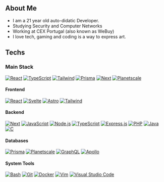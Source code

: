 ## About Me

- I am a 21 year old auto-didatic Developer.
- Studying Security and Computer Networks
- Working at CEX Portugal (also known as WeBuy)
- I love tech, gaming and coding is a way to express art.

## Techs

### Main Stack

[![React](https://skillicons.dev/icons?i=react)](https://react.dev)
[![TypeScript](https://skillicons.dev/icons?i=ts)](https://typescriptlang.org)
[![Tailwind](https://skillicons.dev/icons?i=tailwind)](https://tailwindui.com)
[![Prisma](https://skillicons.dev/icons?i=prisma)](https://prisma.io)
[![Next](https://skillicons.dev/icons?i=nextjs)](https://nextjs.org)
[![Planetscale](https://skillicons.dev/icons?i=planetscale)](https://planetscale.com)

#### Frontend

[![React](https://skillicons.dev/icons?i=react)](https://react.dev)
[![Svelte](https://skillicons.dev/icons?i=svelte)](https://svelte.dev)
[![Astro](https://skillicons.dev/icons?i=astro)](https://astro.build)
[![Tailwind](https://skillicons.dev/icons?i=tailwind)](https://tailwindui.com)

#### Backend

[![Next](https://skillicons.dev/icons?i=nextjs)](https://nextjs.org)
[![JavaScript](https://skillicons.dev/icons?i=js)](https://javascript.com)
[![Node.js](https://skillicons.dev/icons?i=nodejs)](https://nodejs.org/en)
[![TypeScript](https://skillicons.dev/icons?i=ts)](https://typescriptlang.org)
[![Express.js](https://skillicons.dev/icons?i=expressjs)](https://expressjs.com)
[![PHP](https://skillicons.dev/icons?i=php)](https://php.net)
[![Java](https://skillicons.dev/icons?i=java)](https://docs.oracle.com/en/java/index.html)
[![C](https://skillicons.dev/icons?i=c)](https://cprogramming.com)

#### Databases

[![Prisma](https://skillicons.dev/icons?i=prisma)](https://prisma.io)
[![Planetscale](https://skillicons.dev/icons?i=planetscale)](https://planetscale.com)
[![GraphQL](https://skillicons.dev/icons?i=graphql)](https://graphql.org)
[![Apollo](https://skillicons.dev/icons?i=apollo)](https://apollographql.com)

#### System Tools

[![Bash](https://skillicons.dev/icons?i=bash)](https://www.gnu.org/savannah-checkouts/gnu/bash/manual/bash.html)
[![Git](https://skillicons.dev/icons?i=git)](https://git-scm.com)
[![Docker](https://skillicons.dev/icons?i=docker)](https://docker.com)
[![Vim](https://skillicons.dev/icons?i=vim)](https://vim.org)
[![Visual Studio Code](https://skillicons.dev/icons?i=vscode)](https://code.visualstudio.com)
